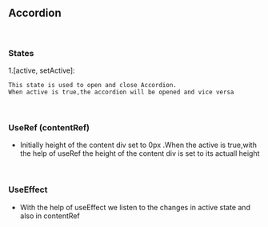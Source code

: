 ## Accordion

<br />

### States

1.[active, setActive]:

    This state is used to open and close Accordion.
    When active is true,the accordion will be opened and vice versa

<br />

### UseRef (contentRef)

* Initially height of the content div set to 0px .When the active is true,with the help of useRef the height of the content div is set to its actuall height

<br />

### UseEffect

* With the help of useEffect  we listen to the changes in active state and also in contentRef
